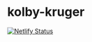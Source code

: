 # kolby-kruger
[![Netlify Status](https://api.netlify.com/api/v1/badges/a6875e87-216e-47ca-94c3-8200632b45d4/deploy-status)](https://app.netlify.com/sites/kolby-dev/deploys)
